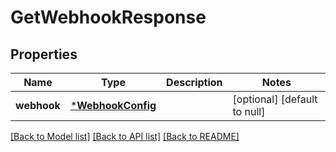# GetWebhookResponse

## Properties
Name | Type | Description | Notes
------------ | ------------- | ------------- | -------------
**webhook** | [***WebhookConfig**](WebhookConfig.md) |  | [optional] [default to null]

[[Back to Model list]](../README.md#documentation-for-models) [[Back to API list]](../README.md#documentation-for-api-endpoints) [[Back to README]](../README.md)


